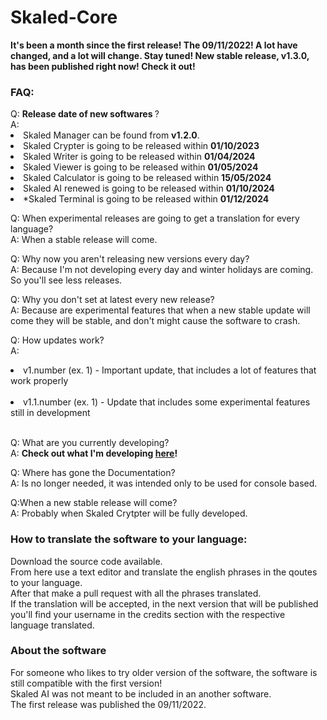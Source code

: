 # Skaled-Core

<b>It's been a month since the first release! The 09/11/2022! A lot have changed, and a lot will change. Stay tuned! </b>
<b>New stable release, v1.3.0, has been published right now! Check it out!</b>

<h3>FAQ:</h3>
Q: <b>Release date of new softwares </b>? <br>
A:
<li>Skaled Manager can be found from <b>v1.2.0</b>.</li>
<li>Skaled Crypter is going to be released within <b>01/10/2023</b></li>
<li>Skaled Writer is going to be released within <b>01/04/2024</b></li>
<li>Skaled Viewer is going to be released within <b>01/05/2024</b></li>
<li>Skaled Calculator is going to be released within <b>15/05/2024</b></li>
<li>Skaled AI renewed is going to be released within <b>01/10/2024</b></li>
<li>*Skaled Terminal is going to be released within <b>01/12/2024</b></li>

Q: When experimental releases are going to get a translation for every language? <br>
A: When a stable release will come.

Q: Why now you aren't releasing new versions every day? <br>
A: Because I'm not developing every day and winter holidays are coming. So you'll see less releases.

Q: Why you don't set at latest every new release? <br>
A: Because are experimental features that when a new stable update will come they will be stable, and don't might cause the software to crash.

Q: How updates work? <br>
A:
 <li>v1.number (ex. 1) - Important update, that includes a lot of features that work properly</li> <br>
 <li>v1.1.number (ex. 1) - Update that includes some experimental features still in development</li> <br>

Q: What are you currently developing? <br>
A: <b>Check out what I'm developing [here](https://trello.com/b/08H6V1DG/skaled-core)! </b>

Q: Where has gone the Documentation?<br>
A: Is no longer needed, it was intended only to be used for console based.

Q:When a new stable release will come? <br>
A: Probably when Skaled Crytpter will be fully developed.

<h3>How to translate the software to your language: </h3>
Download the source code available. <br>
From here use a text editor and translate the english phrases in the qoutes to your language. <br>
After that make a pull request with all the phrases translated. <br>
If the translation will be accepted, in the next version that will be published you'll find your username in the credits section with the respective language translated.

<h3>About the software</h3>
For someone who likes to try older version of the software, the software is still compatible with the first version! <br>
Skaled AI was not meant to be included in an another software. <br>
The first release was published the 09/11/2022.
